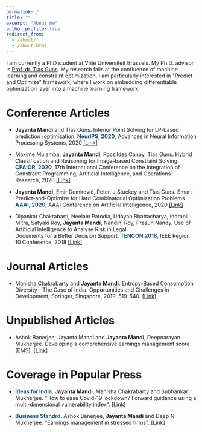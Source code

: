 ```yaml
---
permalink: /
title: ""
excerpt: "About me"
author_profile: true
redirect_from: 
  - /about/
  - /about.html
---
```


I am currently a PhD student at Vrije Universiteit Brussels. My Ph.D. advisor is [Prof. dr. Tias Guns](http://homepages.vub.ac.be/~tiasguns/). My research falls at the confluence of machine learning and constraint optimization. I am particularly interested in "Predict and Optimize" framework, where I work on embedding differentiable optimization layer into a machine learning framework.


# Conference Articles

*   **Jayanta Mandi** and Tias Guns.
    Interior Point Solving for LP-based prediction+optimisation. **<font color="#1A5276">NeurIPS, 2020</font>**, Advances in Neural Information Processing Systems, 2020 [[Link]](https://proceedings.neurips.cc/paper/2020/hash/51311013e51adebc3c34d2cc591fefee-Abstract.html)   
    
    
*   Maxime Mulamba, **Jayanta Mandi**, Rocsildes Canoy, Tias Guns. 
    Hybrid Classification and Reasoning for Image-based Constraint Solving. **<font color="#1A5276">CPAIOR, 2020</font>**, 17th International Conference on the Integration of Constraint Programming, Artificial Intelligence, and Operations Research, 2020 [[Link]](https://link.springer.com/chapter/10.1007/978-3-030-58942-4_24)   

*   **Jayanta Mandi**, Emir Demirović, Peter. J Stuckey and Tias Guns.
    Smart Predict-and-Optimize for Hard Combinatorial Optimization Problems. **<font color="#1A5276">AAAI, 2020</font>**, AAAI Conference on Artificial Intelligence, 2020 [[Link]](https://aaai.org/ojs/index.php/AAAI/article/view/5521) 

*   Dipankar Chakrabarti, Neelam Patodia, Udayan Bhattacharya, Indranil Mitra, Satyaki Roy, 
	**Jayanta 	Mandi**,  Nandini Roy, Prasun Nandy. Use of Artificial Intelligence to Analyse Risk in Legal	
	Documents for a Better Decision Support. **<font color="#1A5276">TENCON 2018</font>**, IEEE Region 10 Conference, 2018 [[Link]](https://ieeexplore.ieee.org/document/8650382)   

# Journal Articles
*   Manisha Chakrabarty and **Jayanta 	Mandi**.
    Entropy-Based Consumption Diversity—The Case of India. Opportunities and Challenges in Development, Springer, Singapore, 2019. 519-540. [[Link]](https://www.springerprofessional.de/en/entropy-based-consumption-diversity-the-case-of-india/17220174)   

# Unpublished Articles
*   Ashok Banerjee, Jayanta Mandi and **Jayanta 	Mandi**, Deepnarayan Mukherjee.
     Developing a comprehensive earnings management score (EMS). [[Link]](http://indiafa.org/wp-content/uploads/2017/06/My-piece-May-2017-2.pdf) 

# Coverage in Popular Press
* **<font color="#1A5276">Ideas for India</font>**. **Jayanta 	Mandi**, Manisha Chakrabarty and 
	Subhankar Mukherjee. "How to ease Covid-19 lockdown? Forward guidance using a multi-dimensional vulnerability index". [[Link]](https://www.ideasforindia.in/topics/macroeconomics/how-to-ease-covid-19-lockdown-forward-guidance-using-a-multidimensional-vulnerability-index.html)

* **<font color="#1A5276">Business Standrd</font>**. Ashok Banerjee, **Jayanta 	Mandi** and Deep N 
	Mukherjee. "Earnings management in stressed firms". [[Link]](https://www.business-standard.com/article/companies/earnings-management-in-stressed-firms-117073101722_1.html)